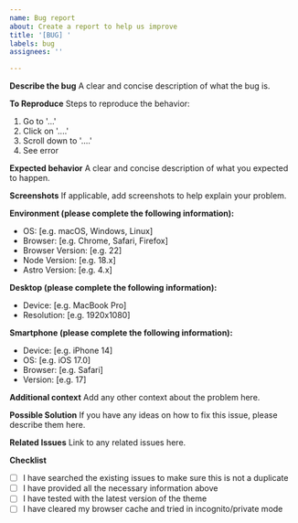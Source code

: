 ```yaml
---
name: Bug report
about: Create a report to help us improve
title: '[BUG] '
labels: bug
assignees: ''

---
```


**Describe the bug**
A clear and concise description of what the bug is.

**To Reproduce**
Steps to reproduce the behavior:
1. Go to '...'
2. Click on '....'
3. Scroll down to '....'
4. See error

**Expected behavior**
A clear and concise description of what you expected to happen.

**Screenshots**
If applicable, add screenshots to help explain your problem.

**Environment (please complete the following information):**
 - OS: [e.g. macOS, Windows, Linux]
 - Browser: [e.g. Chrome, Safari, Firefox]
 - Browser Version: [e.g. 22]
 - Node Version: [e.g. 18.x]
 - Astro Version: [e.g. 4.x]

**Desktop (please complete the following information):**
 - Device: [e.g. MacBook Pro]
 - Resolution: [e.g. 1920x1080]

**Smartphone (please complete the following information):**
 - Device: [e.g. iPhone 14]
 - OS: [e.g. iOS 17.0]
 - Browser: [e.g. Safari]
 - Version: [e.g. 17]

**Additional context**
Add any other context about the problem here.

**Possible Solution**
If you have any ideas on how to fix this issue, please describe them here.

**Related Issues**
Link to any related issues here.

**Checklist**
- [ ] I have searched the existing issues to make sure this is not a duplicate
- [ ] I have provided all the necessary information above
- [ ] I have tested with the latest version of the theme
- [ ] I have cleared my browser cache and tried in incognito/private mode
